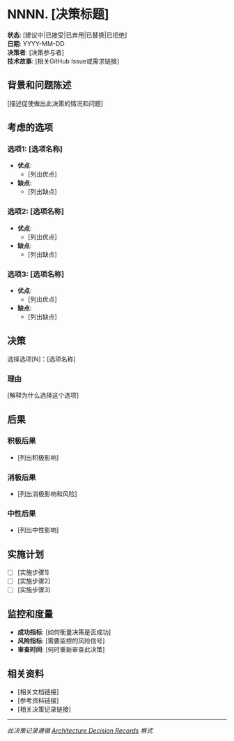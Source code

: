 # NNNN. [决策标题]

**状态**: [建议中|已接受|已弃用|已替换|已拒绝]  
**日期**: YYYY-MM-DD  
**决策者**: [决策参与者]  
**技术故事**: [相关GitHub Issue或需求链接]

## 背景和问题陈述

[描述促使做出此决策的情况和问题]

## 考虑的选项

### 选项1: [选项名称]
- **优点**:
  - [列出优点]
- **缺点**:
  - [列出缺点]

### 选项2: [选项名称]  
- **优点**:
  - [列出优点]
- **缺点**:
  - [列出缺点]

### 选项3: [选项名称]
- **优点**:
  - [列出优点]
- **缺点**:
  - [列出缺点]

## 决策

选择选项[N]：[选项名称]

### 理由

[解释为什么选择这个选项]

## 后果

### 积极后果
- [列出积极影响]

### 消极后果  
- [列出消极影响和风险]

### 中性后果
- [列出中性影响]

## 实施计划

- [ ] [实施步骤1]
- [ ] [实施步骤2]
- [ ] [实施步骤3]

## 监控和度量

- **成功指标**: [如何衡量决策是否成功]
- **风险指标**: [需要监控的风险信号]
- **审查时间**: [何时重新审查此决策]

## 相关资料

- [相关文档链接]
- [参考资料链接]
- [相关决策记录链接]

---
*此决策记录遵循 [Architecture Decision Records](https://adr.github.io/) 格式*